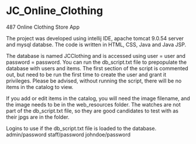 # JC_Online_Clothing
487 Online Clothing Store App

The project was developed using intellij IDE, apache tomcat 9.0.54 server and mysql databse. The code is written in HTML, CSS, Java and Java JSP.

The database is named JCClothing and is accessed using user = user and password = password. You can run the db_script.txt file
to prepopulate the database with users and items. The first section of the script is commented out, but need to be run the first time to create the user and grant it privileges. Please be advised, without running the script, there will be no items in the catalog to view. 

If you add or edit items in the catalog, you will need the image filename, and the image needs to be in the web_resources folder. The watches are not part of the db_script.txt file, so they are good candidates to test with as their jpgs are in the folder. 

Logins to use if the db_script.txt file is loaded to the database.
admin/password
staff/password
johndoe/password

